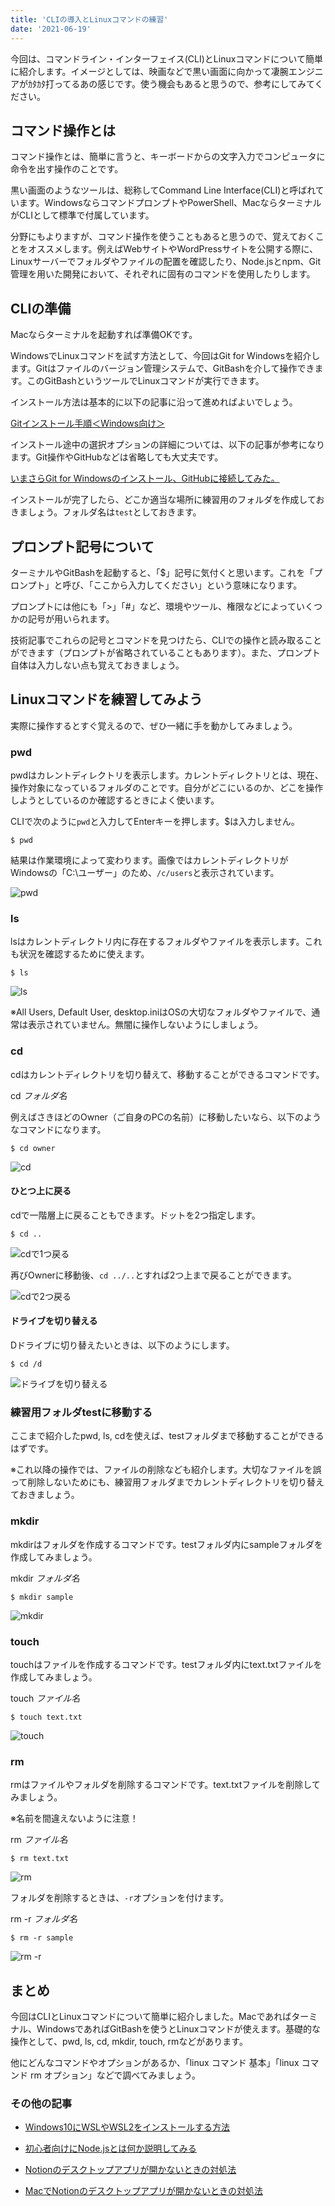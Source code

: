 ```yaml
---
title: 'CLIの導入とLinuxコマンドの練習'
date: '2021-06-19'
---
```


今回は、コマンドライン・インターフェイス(CLI)とLinuxコマンドについて簡単に紹介します。イメージとしては、映画などで黒い画面に向かって凄腕エンジニアがｶﾀｶﾀ打ってるあの感じです。使う機会もあると思うので、参考にしてみてください。

## コマンド操作とは

コマンド操作とは、簡単に言うと、キーボードからの文字入力でコンピュータに命令を出す操作のことです。

黒い画面のようなツールは、総称してCommand Line Interface(CLI)と呼ばれています。WindowsならコマンドプロンプトやPowerShell、MacならターミナルがCLIとして標準で付属しています。

分野にもよりますが、コマンド操作を使うこともあると思うので、覚えておくことをオススメします。例えばWebサイトやWordPressサイトを公開する際に、Linuxサーバーでフォルダやファイルの配置を確認したり、Node.jsとnpm、Git管理を用いた開発において、それぞれに固有のコマンドを使用したりします。

## CLIの準備

Macならターミナルを起動すれば準備OKです。

WindowsでLinuxコマンドを試す方法として、今回はGit for Windowsを紹介します。Gitはファイルのバージョン管理システムで、GitBashを介して操作できます。このGitBashというツールでLinuxコマンドが実行できます。

インストール方法は基本的に以下の記事に沿って進めればよいでしょう。

[Gitインストール手順＜Windows向け＞](https://sukkiri.jp/technologies/devtools/git/git_win.html)

インストール途中の選択オプションの詳細については、以下の記事が参考になります。Git操作やGitHubなどは省略しても大丈夫です。

[いまさらGit for Windowsのインストール、GitHubに接続してみた。](https://qiita.com/manabu-watanabe/items/ecf1b434baf305adaa00)

インストールが完了したら、どこか適当な場所に練習用のフォルダを作成しておきましょう。フォルダ名は`test`としておきます。

## プロンプト記号について

ターミナルやGitBashを起動すると、「$」記号に気付くと思います。これを「プロンプト」と呼び、「ここから入力してください」という意味になります。

プロンプトには他にも「>」「#」など、環境やツール、権限などによっていくつかの記号が用いられます。

技術記事でこれらの記号とコマンドを見つけたら、CLIでの操作と読み取ることができます（プロンプトが省略されていることもあります）。また、プロンプト自体は入力しない点も覚えておきましょう。

## Linuxコマンドを練習してみよう

実際に操作するとすぐ覚えるので、ぜひ一緒に手を動かしてみましょう。

### pwd

pwdはカレントディレクトリを表示します。カレントディレクトリとは、現在、操作対象になっているフォルダのことです。自分がどこにいるのか、どこを操作しようとしているのか確認するときによく使います。

CLIで次のように`pwd`と入力してEnterキーを押します。$は入力しません。

```$ pwd```

結果は作業環境によって変わります。画像ではカレントディレクトリがWindowsの「C:\ユーザー」のため、`/c/users`と表示されています。

![pwd](https://gyazo.com/21ac046e6aa3415f767f49f7e2231ef7.png)

### ls

lsはカレントディレクトリ内に存在するフォルダやファイルを表示します。これも状況を確認するために使えます。

```$ ls```

![ls](https://gyazo.com/d2dea026aac816c8d51e83002a34cfcd.png)

※All Users, Default User, desktop.iniはOSの大切なフォルダやファイルで、通常は表示されていません。無闇に操作しないようにしましょう。

### cd

cdはカレントディレクトリを切り替えて、移動することができるコマンドです。

cd *フォルダ名*

例えばさきほどのOwner（ご自身のPCの名前）に移動したいなら、以下のようなコマンドになります。

```$ cd owner```

![cd](https://gyazo.com/1c1e051f126f5ab99f90589768a0154b.png)

#### ひとつ上に戻る

cdで一階層上に戻ることもできます。ドットを2つ指定します。

```$ cd ..```

![cdで1つ戻る](https://gyazo.com/bd0393cc83ce1ff12f3b1502b4bf63e8.png)

再びOwnerに移動後、`cd ../..`とすれば2つ上まで戻ることができます。

![cdで2つ戻る](https://gyazo.com/f66548193918c55e20d0b6cbc931e134.png)

#### ドライブを切り替える

Dドライブに切り替えたいときは、以下のようにします。

```$ cd /d```

![ドライブを切り替える](https://gyazo.com/597ead9661489ace546c80a45f67f4c1.png)

### 練習用フォルダtestに移動する

ここまで紹介したpwd, ls, cdを使えば、testフォルダまで移動することができるはずです。

※これ以降の操作では、ファイルの削除なども紹介します。大切なファイルを誤って削除しないためにも、練習用フォルダまでカレントディレクトリを切り替えておきましょう。

### mkdir

mkdirはフォルダを作成するコマンドです。testフォルダ内にsampleフォルダを作成してみましょう。

mkdir *フォルダ名*

```$ mkdir sample```

![mkdir](https://gyazo.com/3139793fb8aa7c99a6cfa0205c1e1c27.png)

### touch

touchはファイルを作成するコマンドです。testフォルダ内にtext.txtファイルを作成してみましょう。

touch *ファイル名*

```$ touch text.txt```

![touch](https://gyazo.com/3ab071938270f420811b15878a3730a6.png)

### rm

rmはファイルやフォルダを削除するコマンドです。text.txtファイルを削除してみましょう。

※名前を間違えないように注意！

rm *ファイル名*

```$ rm text.txt```

![rm](https://gyazo.com/c52bd4ee8db86507c76962c91a5862f0.png)

フォルダを削除するときは、`-r`オプションを付けます。

rm -r *フォルダ名*

```$ rm -r sample```

![rm -r](https://gyazo.com/8bb369a3f77375884cb48554e2c0c843.png)

## まとめ

今回はCLIとLinuxコマンドについて簡単に紹介しました。Macであればターミナル、WindowsであればGitBashを使うとLinuxコマンドが使えます。基礎的な操作として、pwd, ls, cd, mkdir, touch, rmなどがあります。

他にどんなコマンドやオプションがあるか、「linux コマンド 基本」「linux コマンド rm オプション」などで調べてみましょう。

### その他の記事

- [Windows10にWSLやWSL2をインストールする方法](https://sakait-blog.web.app/posts/WSL/how-to-install-wsl/)

- [初心者向けにNode.jsとは何か説明してみる](https://sakait-blog.web.app/posts/NodeJS/introduction-nodejs/)

- [Notionのデスクトップアプリが開かないときの対処法](https://sakait-blog.web.app/posts/Notion/trouble-shooting-notion-desktop-redirect/)

- [MacでNotionのデスクトップアプリが開かないときの対処法](https://sakait-blog.web.app/posts/Notion/mac-troubleshooting-notion-desktop-redirect/)
